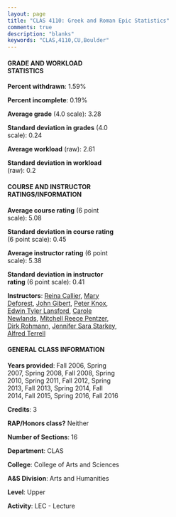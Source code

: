 ```yaml
---
layout: page
title: "CLAS 4110: Greek and Roman Epic Statistics"
comments: true
description: "blanks"
keywords: "CLAS,4110,CU,Boulder"
---
```

<head>
<script src="https://ajax.googleapis.com/ajax/libs/jquery/2.1.3/jquery.min.js"></script>
<script src="https://dl.dropboxusercontent.com/s/pc42nxpaw1ea4o9/highcharts.js?dl=0"></script>
<!-- <script src="../assets/js/highcharts.js"></script> -->
<style type="text/css">@font-face {
	font-family: "Bebas Neue";
	src: url(https://www.filehosting.org/file/details/544349/BebasNeue Regular.otf) format("opentype");
	}
	h1.Bebas { 
		font-family: "Bebas Neue", Verdana, Tahoma;
	}
</style>
</head>
<body>
	<div id="container" style="float: right; width: 45%; height: 88%; margin-left: 2.5%; margin-right: 2.5%;"></div>
	<script language="JavaScript">
		$(document).ready(function() {
		var chart = {type: 'column'};
		var title = {text: 'Grade Distribution'};
		var xAxis = {categories: ['A','B','C','D','F'],crosshair: true};
		var yAxis = {min: 0,title: {text: 'Percentage'}};
		var tooltip = {headerFormat: '<center><b><span style="font-size:20px">{point.key}</span></b></center>',
		               pointFormat: '<td style="padding:0"><b>{point.y:.1f}%</b></td>',
		               footerFormat: '</table>',shared: true,useHTML: true};
		var plotOptions = {column: {pointPadding: 0.0,borderWidth: 0}};  
		var credits = {enabled: false};var series= [{name: 'Percent',data: [50.9,34.49,10.61,2.09,1.91,]}];
		var json = {};
		json.chart = chart;
		json.title = title;
		json.tooltip = tooltip;
		json.xAxis = xAxis;
		json.yAxis = yAxis;  
		json.series = series;
		json.plotOptions = plotOptions;  
		json.credits = credits;
		$('#container').highcharts(json);
	});
	</script>
</body>
			   
#### GRADE AND WORKLOAD STATISTICS

**Percent withdrawn**: 1.59%

**Percent incomplete**: 0.19%

**Average grade** (4.0 scale): 3.28

**Standard deviation in grades** (4.0 scale): 0.24

**Average workload** (raw): 2.61

**Standard deviation in workload** (raw): 0.2

#### COURSE AND INSTRUCTOR RATINGS/INFORMATION

**Average course rating** (6 point scale): 5.08

**Standard deviation in course rating** (6 point scale): 0.45

**Average instructor rating** (6 point scale): 5.38

**Standard deviation in instructor rating** (6 point scale): 0.41

**Instructors**: <a href='../../instructors/Reina_Callier'>Reina Callier</a>, <a href='../../instructors/Mary_Deforest'>Mary Deforest</a>, <a href='../../instructors/John_Gibert'>John Gibert</a>, <a href='../../instructors/Peter_Knox'>Peter Knox</a>, <a href='../../instructors/Edwin_Tyler_Lansford'>Edwin Tyler Lansford</a>, <a href='../../instructors/Carole_Newlands'>Carole Newlands</a>, <a href='../../instructors/Mitchell_Reece_Pentzer'>Mitchell Reece Pentzer</a>, <a href='../../instructors/Dirk_Rohmann'>Dirk Rohmann</a>, <a href='../../instructors/Jennifer_Sara_Starkey'>Jennifer Sara Starkey</a>, <a href='../../instructors/Alfred_Terrell'>Alfred Terrell</a>

#### GENERAL CLASS INFORMATION

**Years provided**: Fall 2006, Spring 2007, Spring 2008, Fall 2008, Spring 2010, Spring 2011, Fall 2012, Spring 2013, Fall 2013, Spring 2014, Fall 2014, Fall 2015, Spring 2016, Fall 2016

**Credits**: 3

**RAP/Honors class?** Neither

**Number of Sections**: 16

**Department**: CLAS

**College**: College of Arts and Sciences

**A&S Division**: Arts and Humanities

**Level**: Upper

**Activity**: LEC - Lecture
